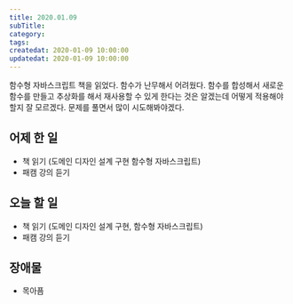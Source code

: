 ```yaml
---
title: 2020.01.09
subTitle: 
category: 
tags: 
createdat: 2020-01-09 10:00:00
updatedat: 2020-01-09 10:00:00
---
```


함수형 자바스크립트 책을 읽었다. 함수가 난무해서 어려웠다. 함수를 합성해서 새로운 함수를 만들고 추상화를 해서 재사용할 수 있게 한다는 것은 알겠는데 어떻게 적용해야 할지 잘 모르겠다. 문제를 풀면서 많이 시도해봐야겠다.

## 어제 한 일

* 책 읽기 (도메인 디자인 설계 구현 함수형 자바스크립트)
* 패캠 강의 듣기

## 오늘 할 일

* 책 읽기 (도메인 디자인 설계 구현, 함수형 자바스크립트)
* 패캠 강의 듣기

## 장애물

* 목아픔
